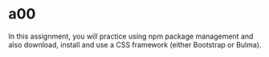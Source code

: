 # a00
In this assignment, you will practice using npm package management and also download, install and use a CSS framework (either Bootstrap or Bulma).
